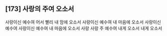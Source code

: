 ## [173] 사랑의 주여 오소서

사랑이신 예수여 어서 빨리 내 맘에 오소서 사랑이신 예수여 내 마음에 오소서 사랑이신 예수여 사랑이신 예수여 내 마음에 오소서 사랑 사랑 주 예수여 내게 오소서 내게 오소서
